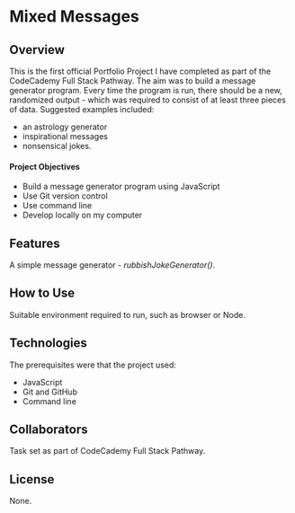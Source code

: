 # Mixed Messages

## Overview
This is the first official Portfolio Project I have completed as part of the CodeCademy Full Stack Pathway.
The aim was to build a message generator program.
Every time the program is run, there should be a new, randomized output - which was required to consist of at least three pieces of data. 
Suggested examples included:
- an astrology generator
- inspirational messages
- nonsensical jokes. 

#### Project Objectives
- Build a message generator program using JavaScript
- Use Git version control
- Use command line
- Develop locally on my computer

## Features
A simple message generator - *rubbishJokeGenerator()*.

## How to Use
Suitable environment required to run, such as browser or Node.

## Technologies
The prerequisites were that the project used:
- JavaScript
- Git and GitHub
- Command line

## Collaborators
Task set as part of CodeCademy Full Stack Pathway.

## License
None.
